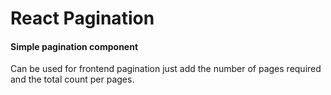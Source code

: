 # React Pagination

#### Simple pagination component
Can be used for frontend pagination just add the number of pages required and the total count per pages.
